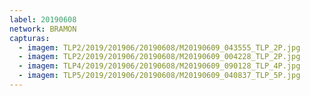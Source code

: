 ```yaml
---
label: 20190608
network: BRAMON
capturas:
  - imagem: TLP2/2019/201906/20190608/M20190609_043555_TLP_2P.jpg
  - imagem: TLP2/2019/201906/20190608/M20190609_004228_TLP_2P.jpg
  - imagem: TLP4/2019/201906/20190608/M20190609_090128_TLP_4P.jpg
  - imagem: TLP5/2019/201906/20190608/M20190609_040837_TLP_5P.jpg
---
```

